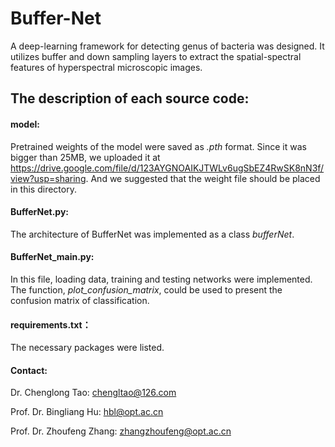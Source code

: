 # Buffer-Net

A deep-learning framework for detecting genus of bacteria was designed. It utilizes buffer and down sampling layers to extract the spatial-spectral features of hyperspectral microscopic images.   



## The description of each source code:


#### model:
Pretrained weights of the model were saved as *.pth* format. Since it was bigger than 25MB, we uploaded it at https://drive.google.com/file/d/123AYGNOAIKJTWLv6ugSbEZ4RwSK8nN3f/view?usp=sharing. And we suggested that the weight file should be placed in this directory.

#### BufferNet.py:

The architecture of BufferNet was implemented as a class *bufferNet*. 


#### BufferNet_main.py:

In this file, loading data, training and testing networks were implemented. The function, *plot_confusion_matrix*, could be used to present the confusion matrix of classification.

#### requirements.txt：
The necessary packages were listed.

#### Contact:
Dr. Chenglong Tao: chengltao@126.com

Prof. Dr. Bingliang Hu: hbl@opt.ac.cn

Prof. Dr. Zhoufeng Zhang: zhangzhoufeng@opt.ac.cn


